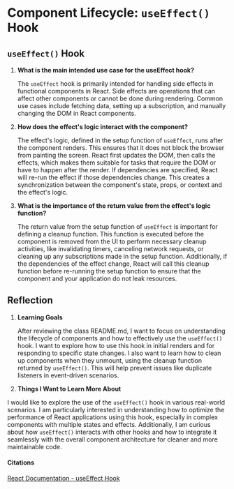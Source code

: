 # Component Lifecycle: `useEffect()` Hook

## `useEffect()` Hook

1. **What is the main intended use case for the useEffect hook?**

   The `useEffect` hook is primarily intended for handling side effects in functional components in React. Side effects are operations that can affect other components or cannot be done during rendering. Common use cases include fetching data, setting up a subscription, and manually changing the DOM in React components.
   
2. **How does the effect's logic interact with the component?**

   The effect's logic, defined in the setup function of `useEffect`, runs after the component renders. This ensures that it does not block the browser from painting the screen. React first updates the DOM, then calls the effects, which makes them suitable for tasks that require the DOM or have to happen after the render. If dependencies are specified, React will re-run the effect if those dependencies change. This creates a synchronization between the component's state, props, or context and the effect's logic.
   
3. **What is the importance of the return value from the effect's logic function?**

   The return value from the setup function of `useEffect` is important for defining a cleanup function. This function is executed before the component is removed from the UI to perform necessary cleanup activities, like invalidating timers, canceling network requests, or cleaning up any subscriptions made in the setup function. Additionally, if the dependencies of the effect change, React will call this cleanup function before re-running the setup function to ensure that the component and your application do not leak resources.

## Reflection

1. **Learning Goals**

   After reviewing the class README.md, I want to focus on understanding the lifecycle of components and how to effectively use the `useEffect()` hook. I want to explore how to use this hook in initial renders and for responding to specific state changes. I also want to learn how to clean up components when they unmount, using the cleanup function returned by `useEffect()`. This will help prevent issues like duplicate listeners in event-driven scenarios.

2. **Things I Want to Learn More About**

I would like to explore the use of the `useEffect()` hook in various real-world scenarios. I am particularly interested in understanding how to optimize the performance of React applications using this hook, especially in complex components with multiple states and effects.  Additionally, I am curious about how `useEffect()` interacts with other hooks and how to integrate it seamlessly with the overall component architecture for cleaner and more maintainable code.


#### Citations
[React Documentation - useEffect Hook](https://react.dev/reference/react/useEffect#reference)
